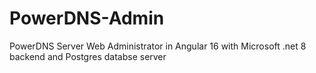 # PowerDNS-Admin
PowerDNS Server Web Administrator in Angular 16 with Microsoft .net 8 backend and Postgres databse server
